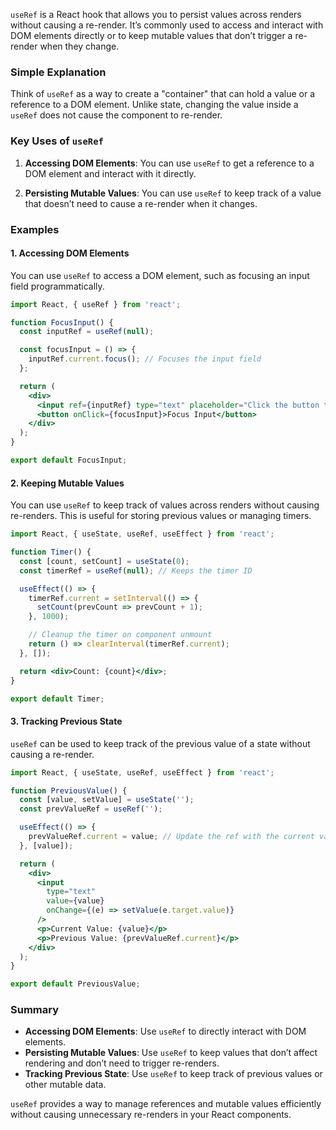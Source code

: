`useRef` is a React hook that allows you to persist values across renders without causing a re-render. It’s commonly used to access and interact with DOM elements directly or to keep mutable values that don’t trigger a re-render when they change.

### Simple Explanation

Think of `useRef` as a way to create a "container" that can hold a value or a reference to a DOM element. Unlike state, changing the value inside a `useRef` does not cause the component to re-render.

### Key Uses of `useRef`

1. **Accessing DOM Elements**: You can use `useRef` to get a reference to a DOM element and interact with it directly.

2. **Persisting Mutable Values**: You can use `useRef` to keep track of a value that doesn’t need to cause a re-render when it changes.

### Examples

#### 1. Accessing DOM Elements

You can use `useRef` to access a DOM element, such as focusing an input field programmatically.

```jsx
import React, { useRef } from 'react';

function FocusInput() {
  const inputRef = useRef(null);

  const focusInput = () => {
    inputRef.current.focus(); // Focuses the input field
  };

  return (
    <div>
      <input ref={inputRef} type="text" placeholder="Click the button to focus me" />
      <button onClick={focusInput}>Focus Input</button>
    </div>
  );
}

export default FocusInput;
```

#### 2. Keeping Mutable Values

You can use `useRef` to keep track of values across renders without causing re-renders. This is useful for storing previous values or managing timers.

```jsx
import React, { useState, useRef, useEffect } from 'react';

function Timer() {
  const [count, setCount] = useState(0);
  const timerRef = useRef(null); // Keeps the timer ID

  useEffect(() => {
    timerRef.current = setInterval(() => {
      setCount(prevCount => prevCount + 1);
    }, 1000);

    // Cleanup the timer on component unmount
    return () => clearInterval(timerRef.current);
  }, []);

  return <div>Count: {count}</div>;
}

export default Timer;
```

#### 3. Tracking Previous State

`useRef` can be used to keep track of the previous value of a state without causing a re-render.

```jsx
import React, { useState, useRef, useEffect } from 'react';

function PreviousValue() {
  const [value, setValue] = useState('');
  const prevValueRef = useRef('');

  useEffect(() => {
    prevValueRef.current = value; // Update the ref with the current value
  }, [value]);

  return (
    <div>
      <input
        type="text"
        value={value}
        onChange={(e) => setValue(e.target.value)}
      />
      <p>Current Value: {value}</p>
      <p>Previous Value: {prevValueRef.current}</p>
    </div>
  );
}

export default PreviousValue;
```

### Summary

- **Accessing DOM Elements**: Use `useRef` to directly interact with DOM elements.
- **Persisting Mutable Values**: Use `useRef` to keep values that don’t affect rendering and don’t need to trigger re-renders.
- **Tracking Previous State**: Use `useRef` to keep track of previous values or other mutable data.

`useRef` provides a way to manage references and mutable values efficiently without causing unnecessary re-renders in your React components.
